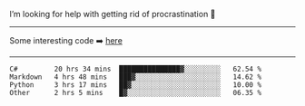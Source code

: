 I’m looking for help with getting rid of procrastination 🤔

-----

Some interesting code :arrow_right: [here](https://github.com/zhen8838/playground)

-----

<!--START_SECTION:waka-->

```text
C#         20 hrs 34 mins  ███████████████▓░░░░░░░░░   62.54 %
Markdown   4 hrs 48 mins   ███▓░░░░░░░░░░░░░░░░░░░░░   14.62 %
Python     3 hrs 17 mins   ██▓░░░░░░░░░░░░░░░░░░░░░░   10.00 %
Other      2 hrs 5 mins    █▓░░░░░░░░░░░░░░░░░░░░░░░   06.35 %
```

<!--END_SECTION:waka-->

<!--
**zhen8838/zhen8838** is a ✨ _special_ ✨ repository because its `README.md` (this file) appears on your GitHub profile.

Here are some ideas to get you started:

- 🔭 I’m currently working on ...
- 🌱 I’m currently learning ...
- 👯 I’m looking to collaborate on ...
 ...
- 💬 Ask me about ...
- 📫 How to reach me: ...
- 😄 Pronouns: ...
- ⚡ Fun fact: ...
-->
